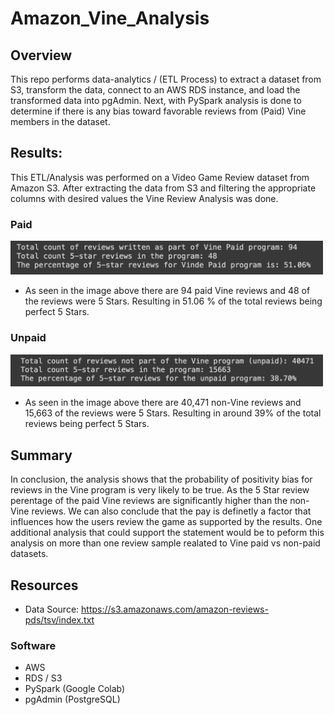 # Amazon_Vine_Analysis

## Overview
This repo performs data-analytics / (ETL Process) to extract a dataset from S3, transform the data, connect to an AWS RDS instance, and load the transformed data into pgAdmin. Next, with PySpark analysis is done to determine if there is any bias toward favorable reviews from (Paid) Vine members in the dataset.

## Results:
This ETL/Analysis was performed on a Video Game Review dataset from Amazon S3. After extracting the data from S3 and filtering the appropriate columns with desired values the Vine Review Analysis was done.

### Paid 
<img src="Resources/vPaid.png" width="500">

- As seen in the image above there are 94 paid Vine reviews and 48 of the reviews were 5 Stars. Resulting in 51.06 % of the total reviews being perfect 5 Stars.

### Unpaid
<img src="Resources/vUnpaid.png" width="500">

- As seen in the image above there are 40,471 non-Vine reviews and 15,663 of the reviews were 5 Stars. Resulting in around 39% of the total reviews being perfect 5 Stars. 

## Summary
In conclusion, the analysis shows that the probability of positivity bias for reviews in the Vine program is very likely to be true. As the 5 Star review perentage of the paid Vine reviews are significantly higher than the non-Vine reviews. We can also conclude that the pay is definetly a factor that influences how the users review the game as supported by the results. One additional analysis that could support the statement would be to peform this analysis on more than one review sample realated to Vine paid vs non-paid datasets. 


## Resources
- Data Source: https://s3.amazonaws.com/amazon-reviews-pds/tsv/index.txt

### Software
- AWS
- RDS / S3
- PySpark (Google Colab)
- pgAdmin (PostgreSQL)
